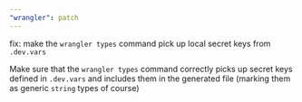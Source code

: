 ```yaml
---
"wrangler": patch
---
```


fix: make the `wrangler types` command pick up local secret keys from `.dev.vars`

Make sure that the `wrangler types` command correctly picks up
secret keys defined in `.dev.vars` and includes them in the generated
file (marking them as generic `string` types of course)
